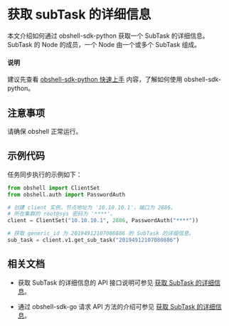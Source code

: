 # 获取 subTask 的详细信息

本文介绍如何通过 obshell-sdk-python 获取一个 SubTask 的详细信息。SubTask 的 Node 的成员，一个 Node 由一个或多个 SubTask 组成。

<main id="notice" type='explain'>
  <h4>说明</h4>
  <p>建议先查看 <a href='100.quickstart-of-python.md'>obshell-sdk-python 快速上手</a> 内容，了解如何使用 obshell-sdk-python。</p>
</main>

## 注意事项

请确保 obshell 正常运行。

## 示例代码

任务同步执行的示例如下：

```python
from obshell import ClientSet
from obshell.auth import PasswordAuth

# 创建 client 实例，节点地址为 '10.10.10.1'，端口为 2886。
# 所在集群的 root@sys 密码为 '****'。
client = ClientSet("10.10.10.1", 2886, PasswordAuth("****"))

# 获取 generic_id 为 20194912107080886 的 SubTask 的详细信息。
sub_task = client.v1.get_sub_task("20194912107080886")
```

## 相关文档

* 获取 SubTask 的详细信息的 API 接口说明可参见 [获取 SubTask 的详细信息](../../400.obshell-api-reference/2200.get-sub-task-detail.md)。

* 通过 obshell-sdk-go 请求 API 方法的介绍可参见 [获取 SubTask 的详细信息](../200.go/2200.get-sub-task-detail-of-go.md)。
